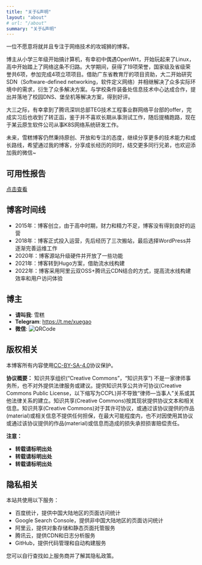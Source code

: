 ```yaml
---
title: "关于&声明"
layout: "about"
# url: "/about"
summary: "关于&声明"
---
```


一位不愿意将就并且专注于网络技术的攻城狮的博客。

博主从小学三年级开始搞计算机，有幸初中偶遇OpenWrt，开始玩起来了Linux，高中开始踏上了网络这条不归路。大学期间，获得了19项荣誉，国家级及省级荣誉共6项，参加完成4项立项项目。借助广东省教育厅的项目资助，大二开始研究SDN（Software-defined networking，软件定义网络）并相继解决了众多实际环境中的需求，衍生了众多解决方案。与学校条件装备处信息技术中心达成合作，提出并落地了校园DNS、堡垒机等解决方案，得到好评。

大三之际，有幸拿到了腾讯深圳总部TEG技术工程事业群网络平台部的offer，完成实习后也收到了转正函，鉴于并不喜欢长期从事测试工作，随后提桶跑路，现在于某云原生软件公司从事K8S网络系统研发工作。

未来，雪糕博客仍然秉持原创、开放和专注的态度，继续分享更多的技术能力和成长路线，希望通过我的博客，分享成长经历的同时，结交更多同行兄弟，也欢迎添加我的微信~

## 可用性报告

[点击查看](https://stats.uptimerobot.com/z6z6KCRrQj)

## 博客时间线

* 2015年：博客创立，由于高中时期，财力和精力不足，博客没有得到良好的运营
* 2018年：博客正式投入运营，先后经历了三次搬站，最后选择WordPress并逐渐完善运维工作
* 2020年：博客源站升级硬件并开放了一些功能
* 2021年：博客转到Hugo方案，借助流水线构建
* 2022年：博客采用阿里云双OSS+腾讯云CDN结合的方式，提高流水线构建效率和用户访问体验

## 博主

* **请叫我**: 雪糕
* **Telegram**:  https://t.me/xuegao
* **微信**: ![QRCode](./1570499832-WeChat.png)

## 版权相关

本博客所有内容使用[CC-BY-SA-4.0](https://creativecommons.org/licenses/by-nc-sa/4.0/deed.zh)协议保护。

**协议概要：** 知识共享组织(“Creative Commons”，“知识共享”) 不是一家律师事务所，也不对外提供法律服务或建议。提供知识共享公共许可协议(Creative Commons Public License，以下缩写为CCPL)并不导致“律师—当事人”关系或其他法律关系的建立。知识共享(Creative Commons)按其现状提供协议文本和相关信息。知识共享(Creative Commons)对于其许可协议，或通过该协议提供的作品(material)或相关信息不提供任何担保，在最大可能程度内，也不对因使用其协议或通过该协议提供的作品(material)或信息而造成的损失承担损害赔偿责任。

**注意：**
* **转载请标明出处**
* **转载请标明出处**
* **转载请标明出处**

## 隐私相关

本站共使用以下服务：

* 百度统计，提供中国大陆地区的页面访问统计
* Google Search Console，提供非中国大陆地区的页面访问统计
* 阿里云，提供对象存储和静态页面托管服务
* 腾讯云，提供CDN和日志分析服务
* GitHub，提供代码管理和自动构建服务

您可以自行查找如上服务商并了解其隐私政策。
